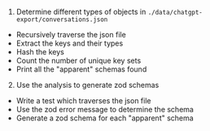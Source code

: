 1. Determine different types of objects in `./data/chatgpt-export/conversations.json`

- Recursively traverse the json file
- Extract the keys and their types
- Hash the keys
- Count the number of unique key sets
- Print all the "apparent" schemas found

2. Use the analysis to generate zod schemas

- Write a test which traverses the json file
- Use the zod error message to determine the schema
- Generate a zod schema for each "apparent" schema